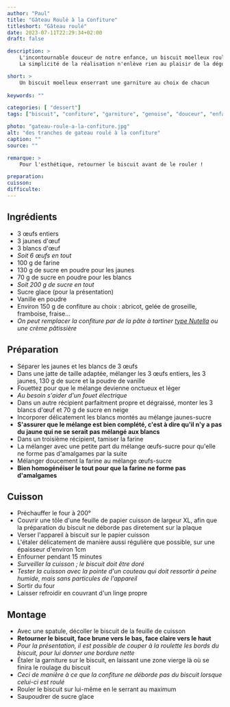 ```yaml
---
author: "Paul"
title: "Gâteau Roulé à la Confiture"
titleshort: "Gâteau roulé"
date: 2023-07-11T22:29:34+02:00
draft: false

description: >
    L'incontournable douceur de notre enfance, un biscuit moelleux roulé autour d'une garniture au choix de chacun.<br>
    La simplicité de la réalisation n'enlève rien au plaisir de la dégustation.

short: >
    Un biscuit moelleux enserrant une garniture au choix de chacun
    
keywords: ""

categories: [ "dessert"]
tags: ["biscuit", "confiture", "garniture", "genoise", "douceur", "enfance", "jaune oeuf", "blanc en neige"]

photo: "gateau-roule-a-la-confiture.jpg"
alt: "des tranches de gateau roulé à la confiture"
caption: ""
source: ""

remarque: >
    Pour l'esthétique, retourner le biscuit avant de le rouler !

preparation: 
cuisson: 
difficulte:
---
```



## Ingrédients
- 3 &oelig;ufs entiers
- 3 jaunes d'&oelig;uf
- 3 blancs d'&oelig;uf
- *Soit 6 &oelig;ufs en tout*
- 100 g de farine
- 130 g de sucre en poudre pour les jaunes
- 70 g de sucre en poudre pour les blancs
- *Soit 200 g de sucre en tout*
- Sucre glace (pour la présentation)
- Vanille en poudre
- Environ 150 g de confiture au choix : abricot, gelée de groseille, framboise, fraise...
- *On peut remplacer la confiture par de la pâte à tartiner [type Nutella](https://fr.wikipedia.org/wiki/Nutella) ou une crème pâtissière*
## Préparation
- Séparer les jaunes et les blancs de 3 &oelig;ufs
- Dans une jatte de taille adaptée, mélanger les 3 &oelig;ufs entiers, les 3 jaunes, 130 g de sucre et la poudre de vanille
- Fouettez pour que le mélange devienne onctueux et léger
- *Au besoin s'aider d'un fouet électrique*
- Dans un autre récipient parfaitment propre et dégraissé, monter les 3 blancs d'&oelig;uf et 70 g de sucre en neige
- Incorporer délicatement les blancs montés au mélange jaunes-sucre
- **S'assurer que le mélange est bien complété, c'est à dire qu'il n'y a pas du jaune qui ne se serait pas mélangé aux blancs**
- Dans un troisième récipient, tamiser la farine
- La mélanger avec une petite part du mélange &oelig;ufs-sucre pour qu'elle ne forme pas d'amalgames par la suite
- Mélanger doucement la farine au mélange &oelig;ufs-sucre
- **Bien homogénéiser le tout pour que la farine ne forme pas d'amalgames**
## Cuisson
- Préchauffer le four à 200°
- Couvrir une tôle d'une feuille de papier cuisson de largeur XL, afin que la préparation du biscuit ne déborde pas diretement sur la plaque
- Verser l'appareil à biscuit sur le papier cuisson
- L'étaler délicatement de manière aussi régulière que possible, sur une épaisseur d'environ 1cm
- Enfourner pendant 15 minutes
- *Surveiller la cuisson ; le biscuit doit être doré*
- *Tester la cuisson avec la pointe d'un couteau qui doit ressortir à peine humide, mais sans particules de l'appareil*
- Sortir du four
- Laisser refroidir en couvrant d'un linge propre
## Montage
- Avec une spatule, décoller le biscuit de la feuille de cuisson
- **Retourner le biscuit, face brune vers le bas, face claire vers le haut**
- *Pour la présentation, il est possible de couper à la roulette les bords du biscuit, pour lui donner une bordure nette*
- Étaler la garniture sur le biscuit, en laissant une zone vierge là où se finira le roulage du biscuit
- *Ceci de manière à ce que la confiture ne déborde pas du biscuit lorsque celui-ci est roulé*
- Rouler le biscuit sur lui-même en le serrant au maximum
- Saupoudrer de sucre glace

